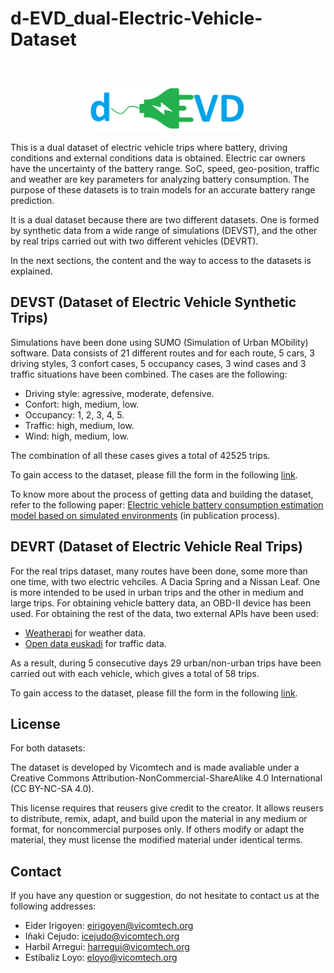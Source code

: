 # d-EVD_dual-Electric-Vehicle-Dataset

<!-- PROJECT LOGO -->
<br />
<p align="center">
  <a href="https://github.com/Vicomtech/d-EVD_dual-Electric-Vehicle-Dataset">
    <img src="logo.png" alt="Logo" height="80">
  </a>    
</p>

This is a dual dataset of electric vehicle trips where battery, driving conditions and external conditions data is obtained. Electric car owners have the uncertainty of the battery range. SoC, speed, geo-position, traffic and weather are key parameters for analyzing battery consumption. The purpose of these datasets is to train models for an accurate battery range prediction. 

It is a dual dataset because there are two different datasets. One is formed by synthetic data from a wide range of simulations (DEVST), and the other by real trips carried out with two different vehicles (DEVRT).

In the next sections, the content and the way to access to the datasets is explained.


## DEVST (Dataset of Electric Vehicle Synthetic Trips)

Simulations have been done using SUMO (Simulation of Urban MObility) software. Data consists of 21 different routes and for each route, 5 cars, 3 driving styles, 3 confort cases, 5 occupancy cases, 3 wind cases and 3 traffic situations have been combined. The cases are the following:

* Driving style: agressive, moderate, defensive.
* Confort: high, medium, low.
* Occupancy: 1, 2, 3, 4, 5.
* Traffic: high, medium, low.
* Wind: high, medium, low.

The combination of all these cases gives a total of 42525 trips.

To gain access to the dataset, please fill the form in the following [link](https://opendatasets.vicomtech.org/di23-devst-dataset-of-electric-vehicle-simulated-trips/d913b9ff).

To know more about the process of getting data and building the dataset, refer to the following paper: [Electric vehicle battery consumption estimation model based on simulated environments](https://www.vicomtech.org/en) (in publication process).

## DEVRT (Dataset of Electric Vehicle Real Trips)

For the real trips dataset, many routes have been done, some more than one time, with two electric vehciles. A Dacia Spring and a Nissan Leaf. One is more intended to be used in urban trips and the other in medium and large trips. For obtaining vehicle battery data, an OBD-II device has been used. For obtaining the rest of the data, two external APIs have been used: 
* [Weatherapi](https://www.weatherapi.com/) for weather data.
* [Open data euskadi](https://opendata.euskadi.eus/) for traffic data.

As a result, during 5 consecutive days 29 urban/non-urban trips have been carried out with each vehicle, which gives a total of 58 trips.


To gain access to the dataset, please fill the form in the following [link](https://opendatasets.vicomtech.org/di23-devrt-dataset-of-electric-vehicle-real-trips/85b07c75).

<!--To know more about the process of getting data and building the dataset, refer to the following [paper](https://www.vicomtech.org/en). -->

## License
For both datasets:

The dataset is developed by Vicomtech and is made avaliable under a Creative Commons Attribution-NonCommercial-ShareAlike 4.0 International (CC BY-NC-SA 4.0).

This license requires that reusers give credit to the creator. It allows reusers to distribute, remix, adapt, and build upon the material in any medium or format, for noncommercial purposes only. If others modify or adapt the material, they must license the modified material under identical terms.


## Contact

If you have any question or suggestion, do not hesitate to contact us at the following addresses:

* Eider Irigoyen: eirigoyen@vicomtech.org
* Iñaki Cejudo: icejudo@vicomtech.org
* Harbil Arregui: harregui@vicomtech.org
* Estíbaliz Loyo: eloyo@vicomtech.org 
